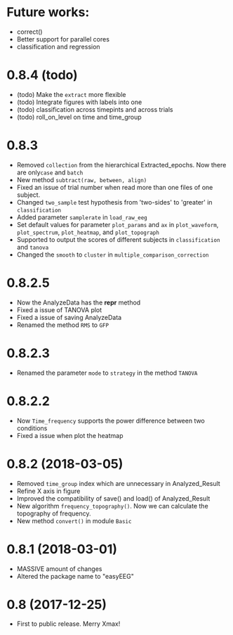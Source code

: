 # Future works: 
- correct()
- Better support for parallel cores
- classification and regression

# 0.8.4 (todo)
- (todo) Make the `extract` more flexible
- (todo) Integrate figures with labels into one
- (todo) classification across timepints and across trials
- (todo) roll_on_level on time and time_group

# 0.8.3
- Removed `collection` from the hierarchical Extracted_epochs. Now there are only`case` and `batch`
- New method `subtract(raw, between, align)`
- Fixed an issue of trial number when read more than one files of one subject.
- Changed `two_sample` test hypothesis from 'two-sides' to 'greater' in `classification` 
- Added parameter `samplerate` in `load_raw_eeg`
- Set default values for parameter `plot_params` and `ax` in `plot_waveform`, `plot_spectrum`, `plot_heatmap`, and `plot_topograph`
- Supported to output the scores of different subjects in `classification` and `tanova`
- Changed the `smooth` to `cluster` in `multiple_comparison_correction`

# 0.8.2.5
- Now the AnalyzeData has the __repr__ method
- Fixed a issue of TANOVA plot
- Fixed a issue of saving AnalyzeData
- Renamed the method `RMS` to `GFP`

# 0.8.2.3
- Renamed the parameter `mode` to `strategy` in the method `TANOVA`

# 0.8.2.2 
- Now `Time_frequency` supports the power difference between two conditions
- Fixed a issue when plot the heatmap

# 0.8.2 (2018-03-05)
- Removed `time_group` index which are unnecessary in Analyzed_Result
- Refine X axis in figure
- Improved the compatibility of save() and load() of Analyzed_Result
- New algorithm `frequency_topography()`. Now we can calculate the topography of frequency.
- New method `convert()` in module `Basic`

# 0.8.1 (2018-03-01)
- MASSIVE amount of changes
- Altered the package name to "easyEEG"

# 0.8 (2017-12-25)
- First to public release. Merry Xmax!